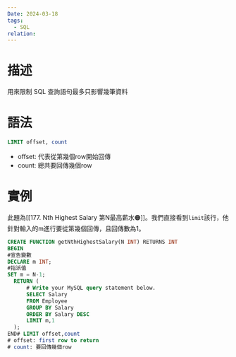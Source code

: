 ```yaml
---
Date: 2024-03-18
tags:
  - SQL
relation:
---
```

# 描述
用來限制 SQL 查詢語句最多只影響幾筆資料
# 語法
```sql
LIMIT offset, count
```
* offset: 代表從第幾個row開始回傳  
* count: 總共要回傳幾個row
# 實例
此題為[[177. Nth Highest Salary 第N最高薪水🟠]]。我們直接看到`limit`該行，他針對輸入的m進行要從第幾個回傳，且回傳數為1。
```sql
CREATE FUNCTION getNthHighestSalary(N INT) RETURNS INT  
BEGIN  
#宣告變數  
DECLARE m INT;  
#指派值  
SET m = N-1;  
  RETURN (  
      # Write your MySQL query statement below.  
      SELECT Salary  
      FROM Employee  
      GROUP BY Salary  
      ORDER BY Salary DESC  
      LIMIT m,1  
  );  
END# LIMIT offset,count  
# offset: first row to return  
# count: 要回傳幾個row
```